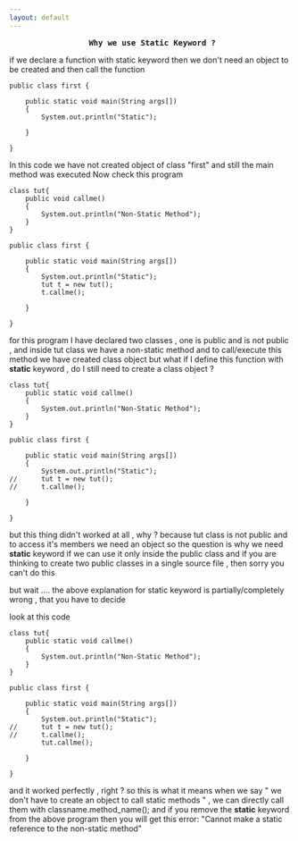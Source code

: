 ```yaml
---
layout: default
---
```

<center><b><pre> Why we use Static Keyword ?</pre></b></center>

if we declare a function with static keyword then we don't need an object to be created and then 
call the function


```
public class first {

	public static void main(String args[])
	{
		System.out.println("Static");

	}

}
```
In this code we have not created object of class "first" and still the main method was executed 
Now check this program

```
class tut{
	public void callme()
	{
		System.out.println("Non-Static Method");
	}
}

public class first {

	public static void main(String args[])
	{
		System.out.println("Static");
		tut t = new tut();
		t.callme();
		
	}

}

```
for this program I have declared two classes , one is public and is not public , and inside tut class 
we have a non-static method and to call/execute this method we have created class object
but what if I define this function with <b>static</b> keyword , do I still need to create 
a class object ?

```
class tut{
	public static void callme()
	{
		System.out.println("Non-Static Method");
	}
}

public class first {

	public static void main(String args[])
	{
		System.out.println("Static");
//		tut t = new tut();
//		t.callme();
		
	}

}
```
but this thing didn't worked at all , why ? 
because tut class is not public and to access it's members we need an object 
so the question is why we need <b>static</b> keyword if we can use it only inside the public class 
and if you are thinking to create two public classes in a single source file , then sorry you can't do this

but wait .... the above explanation for static keyword is partially/completely wrong , that you have to decide

look at this code

```
class tut{
	public static void callme()
	{
		System.out.println("Non-Static Method");
	}
}

public class first {

	public static void main(String args[])
	{
		System.out.println("Static");
//		tut t = new tut();
//		t.callme();
		tut.callme();
		
	}

}
```
and it worked perfectly , right ? so this is what it means when we say " we don't have to create an object to call static methods " ,
we can directly call them with classname.method_name();
and if you remove the <b>static</b> keyword from the above program then you will get this error: "Cannot make a static reference to the non-static method"
